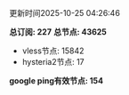 更新时间2025-10-25 04:26:46

**总订阅: 227**
**总节点: 43625**
- vless节点: 15842
- hysteria2节点: 17

**google ping有效节点: 154**
